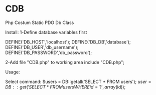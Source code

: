 # CDB
Php Costum Static PDO Db Class 

Install:
1-Define database variables first

DEFINE('DB_HOST','localhost');
DEFINE('DB_DB','database');
DEFINE('DB_USER','db_username');
DEFINE('DB_PASSWORD','db_password');

2-Add file "CDB.php" to working area
 include "CDB.php";
 
Usage:

Select command:
$users = DB::getall('SELECT * FROM users');
$user = DB::get('SELECT * FROM users WHERE id=?',array($id));
